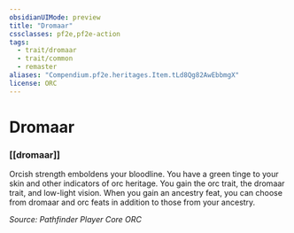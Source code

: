 ```yaml
---
obsidianUIMode: preview
title: "Dromaar"
cssclasses: pf2e,pf2e-action
tags:
  - trait/dromaar
  - trait/common
  - remaster
aliases: "Compendium.pf2e.heritages.Item.tLd8Qg82AwEbbmgX"
license: ORC
---
```

# Dromaar

### [[dromaar]]






Orcish strength emboldens your bloodline. You have a green tinge to your skin and other indicators of orc heritage. You gain the orc trait, the dromaar trait, and low-light vision. When you gain an ancestry feat, you can choose from dromaar and orc feats in addition to those from your ancestry.

*Source: Pathfinder Player Core*
*ORC*